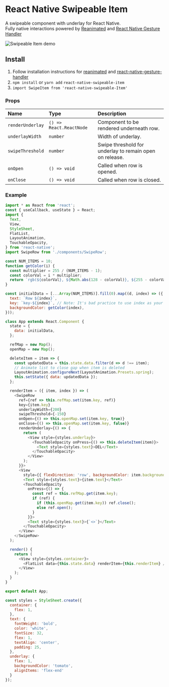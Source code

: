 # React Native Swipeable Item

A swipeable component with underlay for React Native.<br />
Fully native interactions powered by [Reanimated](https://github.com/kmagiera/react-native-reanimated) and [React Native Gesture Handler](https://github.com/kmagiera/react-native-gesture-handler)

![Swipeable Item demo](https://imgur.com/W2qACyE.gif)

## Install
1. Follow installation instructions for [reanimated](https://github.com/kmagiera/react-native-reanimated) and [react-native-gesture-handler](https://github.com/kmagiera/react-native-gesture-handler)
2. `npm install` or `yarn add` `react-native-swipeable-item` 
3. `import SwipeItem from 'react-native-swipeable-Item'`  

### Props
Name | Type | Description
:--- | :--- | :---
`renderUnderlay` | `() => React.ReactNode` |  Component to be rendered underneath row.
`underlayWidth` | `number` | Width of underlay.
`swipeThreshold` | `number` | Swipe threshold for underlay to remain open on release.
`onOpen` | `() => void` |  Called when row is opened.
`onClose` | `() => void` | Called when row is closed.


### Example
```javascript
import * as React from 'react';
const { useCallback, useState } = React;
import {
  Text,
  View,
  StyleSheet,
  FlatList,
  LayoutAnimation,
  TouchableOpacity,
} from 'react-native';
import SwipeRow from './components/SwipeRow';

const NUM_ITEMS = 10;
function getColor(i) {
  const multiplier = 255 / (NUM_ITEMS - 1);
  const colorVal = i * multiplier;
  return `rgb(${colorVal}, ${Math.abs(128 - colorVal)}, ${255 - colorVal})`;
}

const initialData = [...Array(NUM_ITEMS)].fill(0).map((d, index) => ({
  text: `Row ${index}`,
  key: `key-${index}`, // Note: It's bad practice to use index as your key. Don't do it in production!
  backgroundColor: getColor(index),
}));

class App extends React.Component {
  state = {
    data: initialData,
  };

  refMap = new Map();
  openMap = new Map();

  deleteItem = item => {
    const updatedData = this.state.data.filter(d => d !== item);
    // Animate list to close gap when item is deleted
    LayoutAnimation.configureNext(LayoutAnimation.Presets.spring);
    this.setState({ data: updatedData });
  };

  renderItem = ({ item, index }) => (
    <SwipeRow
      ref={ref => this.refMap.set(item.key, ref)}
      key={item.key}
      underlayWidth={200}
      swipeThreshold={-150}
      onOpen={() => this.openMap.set(item.key, true)}
      onClose={() => this.openMap.set(item.key, false)}
      renderUnderlay={() => {
        return (
          <View style={styles.underlay}>
            <TouchableOpacity onPress={() => this.deleteItem(item)}>
              <Text style={styles.text}>DEL</Text>
            </TouchableOpacity>
          </View>
        );
      }}>
      <View
        style={{ flexDirection: 'row', backgroundColor: item.backgroundColor }}>
        <Text style={styles.text}>{item.text}</Text>
        <TouchableOpacity
          onPress={() => {
            const ref = this.refMap.get(item.key);
            if (ref) {
              if (this.openMap.get(item.key)) ref.close();
              else ref.open();
            }
          }}>
          <Text style={styles.text}>{`<>`}</Text>
        </TouchableOpacity>
      </View>
    </SwipeRow>
  );

  render() {
    return (
      <View style={styles.container}>
        <FlatList data={this.state.data} renderItem={this.renderItem} />
      </View>
    );
  }
}

export default App;

const styles = StyleSheet.create({
  container: {
    flex: 1,
  },
  text: {
    fontWeight: 'bold',
    color: 'white',
    fontSize: 32,
    flex: 1,
    textAlign: 'center',
    padding: 25,
  },
  underlay: { 
    flex: 1, 
    backgroundColor: 'tomato', 
    alignItems: 'flex-end' 
  }
});
```
